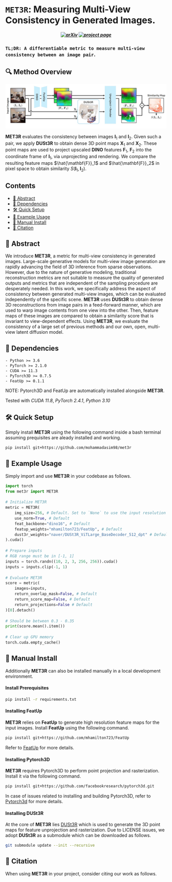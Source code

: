 
# `MET3R`: Measuring Multi-View Consistency in Generated Images.
<h5 align="center">

[![arXiv]()]()
[![project page]()]()
</h5>

### `TL;DR: A differentiable metric to measure multi-view consistency between an image pair`. 

## 🔍 Method Overview 
<div align="center">
  <img src="assets/method_overview.jpg" width="800"/>
</div>

**MET3R** evaluates the consistency between images $\mathbf{I}_1$ and $\mathbf{I}_2$. Given such a pair, we apply **DUSt3R** to obtain dense 3D point maps $\mathbf{X}_1$ and $\mathbf{X}_2$. These point maps are used to project upscaled **DINO** features $\mathbf{F}_1$, $\mathbf{F}_2$ into the coordinate frame of $\mathbf{I}_1$, via unprojecting and rendering. We compare the resulting feature maps $\hat{\mathbf{F}}_1$ and $\hat{\mathbf{F}}_2$ in pixel space to obtain similarity $S(\mathbf{I}_1,\mathbf{I}_2)$.

## Contents
- [📓 Abstract](#-abstract)
- [📌 Dependencies](#-dependencies)
- [🛠️ Quick Setup](#️-quick-setup)
- [📣 Example Usage](#-example-usage)
- [👷 Manual Install](#-manual-install)
- [📘 Citation](#-citation)

## 📓 Abstract
We introduce **MET3R**, a metric for multi-view consistency in generated images. Large-scale generative models for multi-view image generation are rapidly advancing the field of 3D inference from sparse observations. However, due to the nature of generative modeling, traditional reconstruction metrics are not suitable to measure the quality of generated outputs and metrics that are independent of the sampling procedure are desperately needed. In this work, we specifically address the aspect of consistency between generated multi-view images, which can be evaluated independently of the specific scene. **MET3R** uses **DUSt3R** to obtain dense 3D reconstructions from image pairs in a feed-forward manner, which are used to warp image contents from one view into the other. Then, feature maps of these images are compared to obtain a similarity score that is invariant to view-dependent effects. Using **MET3R**, we evaluate the consistency of a large set of previous methods and our own, open, multi-view latent diffusion model.


## 📌 Dependencies

    - Python >= 3.6
    - PyTorch >= 2.1.0
    - CUDA >= 11.3
    - PyTorch3D >= 0.7.5
    - FeatUp >= 0.1.1

NOTE: Pytorch3D and FeatUp are automatically installed alongside **MET3R**.

Tested with *CUDA 11.8*, *PyTorch 2.4.1*, *Python 3.10*

## 🛠️ Quick Setup
Simply install **MET3R** using the following command inside a bash terminal assuming prequisites are aleady installed and working.
```bash
pip install git+https://github.com/mohammadasim98/met3r
```


## 📣 Example Usage

Simply import and use **MET3R** in your codebase as follows.

```python
import torch
from met3r import MET3R

# Initialize MET3R
metric = MET3R(
    img_size=256, # Default. Set to `None` to use the input resolution on the fly!
    use_norm=True, # Default 
    feat_backbone="dino16", # Default 
    featup_weights="mhamilton723/FeatUp", # Default 
    dust3r_weights="naver/DUSt3R_ViTLarge_BaseDecoder_512_dpt" # Default 
).cuda()

# Prepare inputs
# RGB range must be in [-1, 1]
inputs = torch.randn((10, 2, 3, 256, 256)).cuda()
inputs = inputs.clip(-1, 1)

# Evaluate MET3R
score = metric(
    images=inputs, 
    return_overlap_mask=False, # Default 
    return_score_map=False, # Default 
    return_projections=False # Default 
)[0].detach()

# Should be between 0.3 - 0.35
print(score.mean().item())

# Clear up GPU memory
torch.cuda.empty_cache()
```

## 👷 Manual Install

Additionally **MET3R** can also be installed manually in a local development environment. 
#### Install Prerequisites
```bash
pip install -r requirements.txt
```
#### Installing **FeatUp**
**MET3R** relies on **FeatUp** to generate high resolution feature maps for the input images. Install **FeatUp** using the following command. 

```bash
pip install git+https://github.com/mhamilton723/FeatUp
```
Refer to [FeatUp](https://github.com/mhamilton723/FeatUp) for more details.

#### Installing **Pytorch3D**
**MET3R** requires Pytorch3D to perform point projection and rasterization. Install it via the following command.  
```bash 
pip install git+https://github.com/facebookresearch/pytorch3d.git
```
In case of issues related to installing and building Pytorch3D, refer to [Pytorch3d](https://github.com/facebookresearch/pytorch3d/blob/main/INSTALL.md) for more details. 

#### Installing **DUSt3R**
At the core of **MET3R** lies [DUSt3R](https://github.com/naver/dust3r) which is used to generate the 3D point maps for feature unprojection and rasterization. Due to LICENSE issues, we adopt **DUSt3R** as a submodule which can be downloaded as follows.
```bash
git submodule update --init --recursive
```


## 📘 Citation
When using **MET3R** in your project, consider citing our work as follows.
```

```